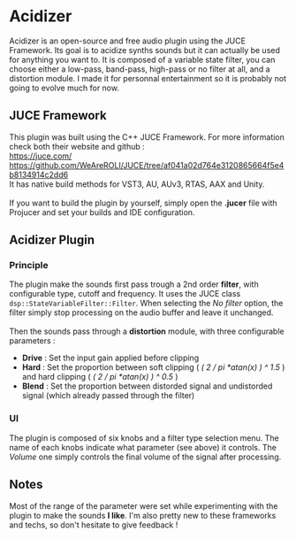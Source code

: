 # Acidizer

Acidizer is an open-source and free audio plugin using the JUCE Framework. Its goal is to acidize synths sounds but it can actually be used for anything you want to. It is composed of a variable state filter, you can choose either a low-pass, band-pass, high-pass or no filter at all, and a distortion module.
I made it for personnal entertainment so it is probably not going to evolve much for now. 

## JUCE Framework
This plugin was built using the C++ JUCE Framework. For more information check both their website and github :<br>
https://juce.com/<br>
https://github.com/WeAreROLI/JUCE/tree/af041a02d764e3120865664f5e4b8134914c2dd6<br>
It has native build methods for VST3, AU, AUv3, RTAS, AAX and Unity.<br><br>
If you want to build the plugin by yourself, simply open the __.jucer__ file with Projucer and set your builds and IDE configuration.

## Acidizer Plugin
### Principle
The plugin make the sounds first pass trough a 2nd order __filter__, with configurable type, cutoff and frequency. It uses the JUCE class `dsp::StateVariableFilter::Filter`. When selecting the *No filter* option, the filter simply stop processing on the audio buffer and leave it unchanged. <br><br>
Then the sounds pass through a __distortion__ module, with three configurable parameters :
 - __Drive__ : Set the input gain applied before clipping
 - __Hard__ : Set the proportion between soft clipping ( *( 2 / pi \*atan(x) ) ^ 1.5* ) and hard clipping ( *( 2 / pi \*atan(x) ) ^ 0.5* )
 - __Blend__ : Set the proportion between distorded signal and undistorded signal (which already passed through the filter)
  
### UI
The plugin is composed of six knobs and a filter type selection menu. The name of each knobs indicate what parameter (see above) it controls. The *Volume* one simply controls the final volume of the signal after processing.

## Notes
Most of the range of the parameter were set while experimenting with the plugin to make the sounds __I like__. I'm also pretty new to these frameworks and techs, so don't hesitate to give feedback !
